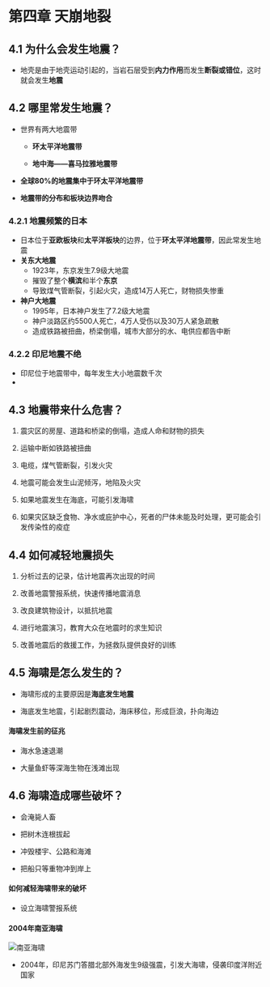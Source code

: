 # **第四章 天崩地裂**

## **4.1 为什么会发生地震？**

- 地壳是由于地壳运动引起的，当岩石层受到**内力作用**而发生**断裂或错位**，这时就会发生**地震**

## **4.2 哪里常发生地震？**

- 世界有两大地震带
  - **环太平洋地震带**

  - **地中海——喜马拉雅地震带**

- **全球80%的地震集中于环太平洋地震带**

- **地震带的分布和板块边界吻合**

### 4.2.1 地震频繁的日本

- 日本位于**亚欧板块**和**太平洋板块**的边界，位于**环太平洋地震带**，因此常发生地震
- **关东大地震**
  - 1923年，东京发生7.9级大地震
  - 摧毁了整个**横滨**和半个**东京**
  - 导致煤气管断裂，引起火灾，造成14万人死亡，财物损失惨重
- **神户大地震**
  - 1995年，日本神户发生了7.2级大地震
  - 神户淡路区约5500人死亡，4万人受伤以及30万人紧急疏散
  - 造成铁路被扭曲，桥梁倒塌，城市大部分的水、电供应都告中断

### 4.2.2 印尼地震不绝

- 印尼位于地震带中，每年发生大小地震数千次
- 

## **4.3 地震带来什么危害？**

1. 震灾区的房屋、道路和桥梁的倒塌，造成人命和财物的损失

2. 运输中断如铁路被扭曲

3. 电缆，煤气管断裂，引发火灾

4. 地震可能会发生山泥倾泻，地陷及火灾

5. 如果地震发生在海底，可能引发海啸

6. 如果灾区缺乏食物、净水或庇护中心，死者的尸体未能及时处理，更可能会引发传染性的疫症

## **4.4 如何减轻地震损失**

1. 分析过去的记录，估计地震再次出现的时间

2. 改善地震警报系统，快速传播地震消息

3. 改良建筑物设计，以抵抗地震

4. 进行地震演习，教育大众在地震时的求生知识

5. 改善地震后的救援工作，为拯救队提供良好的训练

## **4.5 海啸是怎么发生的？**

- 海啸形成的主要原因是**海底发生地震**

- 海底发生地震，引起剧烈震动，海床移位，形成巨浪，扑向海边

#### 海啸发生前的征兆

- 海水急速退潮

- 大量鱼虾等深海生物在浅滩出现

## **4.6 海啸造成哪些破坏？**

- 会淹毙人畜

- 把树木连根拔起

- 冲毁楼宇、公路和海滩

- 把船只等重物冲到岸上

#### 如何减轻海啸带来的破坏

- 设立海啸警报系统

#### 2004年南亚海啸

![南亚海啸](https://i.ibb.co/D5TSBct/image.jpg)

- 2004年，印尼苏门答腊北部外海发生9级强震，引发大海啸，侵袭印度洋附近国家